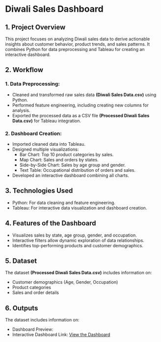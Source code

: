 # Diwali Sales Dashboard
<h2>1. Project Overview</h2>
<p>This project focuses on analyzing Diwali sales data to derive actionable insights about customer behavior, product trends, and sales patterns. It combines Python for data preprocessing and Tableau for creating an interactive dashboard.</p>

<h2>2. Workflow</h2>
<p>
    <h3>1. Data Preprocessing:</h3>
    <ul>
      <li>Cleaned and transformed raw sales data <b>(Diwali Sales Data.csv)</b> using Python.</li>
      <li>Performed feature engineering, including creating new columns for analysis.</li>
      <li>Exported the processed data as a CSV file <b>(Processed Diwali Sales Data.csv)</b> for Tableau integration.</li>
    </ul>
    <h3>2. Dashboard Creation:</h3>
    <ul>
      <li>Imported cleaned data into Tableau.</li>
      <li>
        Designed multiple visualizations:
        <ul type= "square">
          <li>Bar Chart: Top 10 product categories by sales.</li>
          <li>Map Chart: Sales and orders by states.</li>
          <li>Side-by-Side Chart: Sales by age group and gender.</li>
          <li>Text Table: Occupational distribution of orders and sales.</li>
        </ul>
      </li>
      <li>Developed an interactive dashboard combining all charts.</li>
    </ul>

</p>
<h2>3. Technologies Used</h2>
<ul>
  <li>Python: For data cleaning and feature engineering.</li>
  <li>Tableau: For interactive data visualization and dashboard creation.</li>
</ul>

<h2>4. Features of the Dashboard</h2>
<ul>
  <li>Visualizes sales by state, age group, gender, and occupation.</li>
  <li>Interactive filters allow dynamic exploration of data relationships.</li>
  <li>Identifies top-performing products and customer demographics.</li>
</ul>

<h2>5. Dataset</h2>
<p>The dataset <b>(Processed Diwali Sales Data.csv)</b> includes information on:</p>
<ul>
  <li>Customer demographics (Age, Gender, Occupation)</li>
  <li>Product categories</li>
  <li>Sales and order details</li>
</ul>

<h2>6. Outputs</h2>
<p>The dataset includes information on:</p>
<ul>
  <li>Dashboard Preview: </li>
  <li>Interactive Dashboard Link: <a href="https://public.tableau.com/views/dashboard_17323611107920/Dashboard1?:language=en-US&:sid=&:redirect=auth&:display_count=n&:origin=viz_share_link">View the Dashboard</a></li>
</ul>



